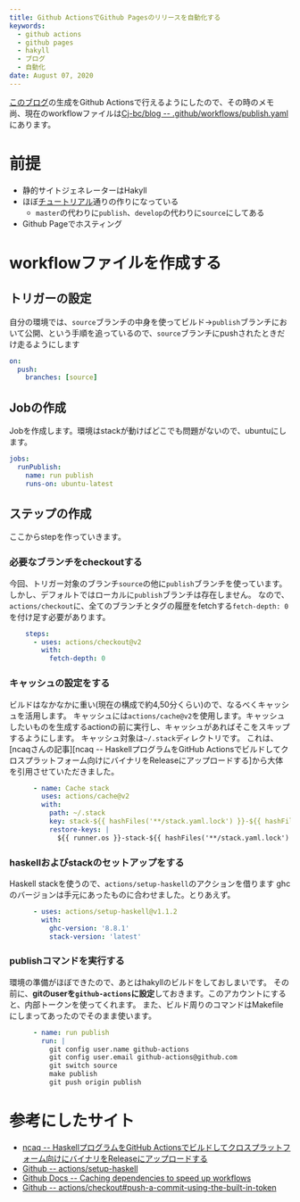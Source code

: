```yaml
---
title: Github ActionsでGithub Pagesのリリースを自動化する
keywords:
  - github actions
  - github pages
  - hakyll
  - ブログ
  - 自動化
date: August 07, 2020
---
```


[このブログ](https://cj-bc.github.io/blog)の生成をGithub Actionsで行えるようにしたので、その時のメモ
尚、現在のworkflowファイルは[Cj-bc/blog -- .github/workflows/publish.yaml](https://github.com/Cj-bc/blog/blob/source/.github/workflows/publish.yaml)にあります。

# 前提

- 静的サイトジェネレーターはHakyll
- ほぼ[チュートリアル](https://jaspervdj.be/hakyll/tutorials/github-pages-tutorial.html)通りの作りになっている
  - `master`の代わりに`publish`、`develop`の代わりに`source`にしてある
- Github Pageでホスティング

# workflowファイルを作成する

## トリガーの設定

自分の環境では、`source`ブランチの中身を使ってビルド→`publish`ブランチにおいて公開、という手順を追っているので、`source`ブランチにpushされたときだけ走るようにします

```yaml
on:
  push:
    branches: [source]
```

## Jobの作成

Jobを作成します。環境はstackが動けばどこでも問題がないので、ubuntuにします。

```yaml
jobs:
  runPublish:
    name: run publish
    runs-on: ubuntu-latest
```


## ステップの作成

ここからstepを作っていきます。

### 必要なブランチをcheckoutする

今回、トリガー対象のブランチ`source`の他に`publish`ブランチを使っています。
しかし、デフォルトではローカルに`publish`ブランチは存在しません。
なので、`actions/checkout`に、全てのブランチとタグの履歴をfetchする`fetch-depth: 0`を付け足す必要があります。

```yaml
    steps:
      - uses: actions/checkout@v2
        with:
          fetch-depth: 0
```

### キャッシュの設定をする

ビルドはなかなかに重い(現在の構成で約4,50分くらい)ので、なるべくキャッシュを活用します。
キャッシュには`actions/cache@v2`を使用します。キャッシュしたいものを生成するactionの前に実行し、キャッシュがあればそこをスキップするようにします。
キャッシュ対象は`~/.stack`ディレクトリです。
これは、[ncaqさんの記事][ncaq -- HaskellプログラムをGitHub Actionsでビルドしてクロスプラットフォーム向けにバイナリをReleaseにアップロードする]から大体を引用させていただきました。

```yaml
      - name: Cache stack
        uses: actions/cache@v2
        with:
          path: ~/.stack
          key: stack-${{ hashFiles('**/stack.yaml.lock') }}-${{ hashFiles('**/package.yaml') }}
          restore-keys: |
            ${{ runner.os }}-stack-${{ hashFiles('**/stack.yaml.lock') }}-
```

### haskellおよびstackのセットアップをする

Haskell stackを使うので、`actions/setup-haskell`のアクションを借ります
ghcのバージョンは手元にあったものに合わせました。とりあえず。

```yaml
      - uses: actions/setup-haskell@v1.1.2
        with:
          ghc-version: '8.8.1'
          stack-version: 'latest'
```

### publishコマンドを実行する

環境の準備がほぼできたので、あとはhakyllのビルドをしておしまいです。
その前に、**gitのuserを`github-actions`に設定**しておきます。このアカウントにすると、内部トークンを使ってくれます。
また、ビルド周りのコマンドはMakefileにしまってあったのでそのまま使います。

```yaml
      - name: run publish
        run: |
          git config user.name github-actions
          git config user.email github-actions@github.com
          git switch source
          make publish
          git push origin publish
```

# 参考にしたサイト

- [ncaq -- HaskellプログラムをGitHub Actionsでビルドしてクロスプラットフォーム向けにバイナリをReleaseにアップロードする](https://www.ncaq.net/2020/04/05/15/54/26/)
- [Github -- actions/setup-haskell](https://github.com/actions/setup-haskell)
- [Github Docs -- Caching dependencies to speed up workflows](https://docs.github.com/en/actions/configuring-and-managing-workflows/caching-dependencies-to-speed-up-workflows)
- [Github -- actions/checkout#push-a-commit-using-the-built-in-token](https://github.com/actions/checkout#push-a-commit-using-the-built-in-token)
